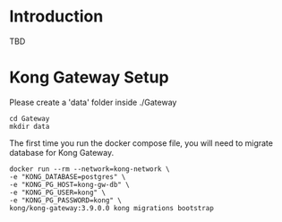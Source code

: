 # Introduction

TBD

# Kong Gateway Setup

Please create a 'data' folder inside ./Gateway
```
cd Gateway
mkdir data
```


The first time you run the docker compose file, you will need to migrate database for Kong Gateway.

```
docker run --rm --network=kong-network \
-e "KONG_DATABASE=postgres" \
-e "KONG_PG_HOST=kong-gw-db" \
-e "KONG_PG_USER=kong" \
-e "KONG_PG_PASSWORD=kong" \
kong/kong-gateway:3.9.0.0 kong migrations bootstrap
```
